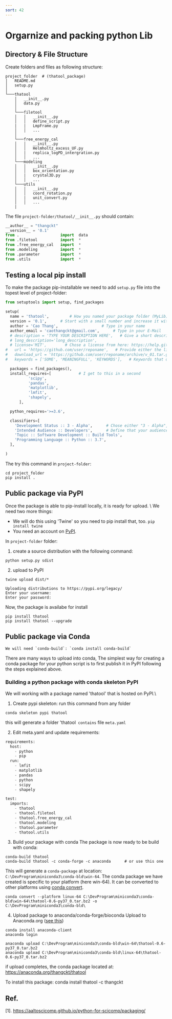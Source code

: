 ```yaml
---
sort: 42
---
```


# Orgarnize and packing python Lib

## Directory & File Structure
Create folders and files as following structure:

```
project_folder  # (thatool_package)
│   README.md
│   setup.py    
│
└───thatool
    │   __init__.py
    │   data.py  
    │
    └───filetool
    │   │   __init__.py
    │   │   define_script.py
    |   |   LmpFrame.py
    │   │   ...
    │   
    └───free_energy_cal
    │   │   __init__.py
    │   │   Helmholtz_excess_UF.py
    │   |   replica_logPD_intergration.py
    │   │   ...
    └───modeling
    │   │   __init__.py
    │   │   box_orientation.py
    │   |   crystal3D.py
    │   │   ...
    └───utils
    │   │   __init__.py
    │   │   coord_rotation.py
    │   |   unit_convert.py
    │   │   ...
    |   
```
The file `project-folder/thatool/__init__.py` should contain:
```py
__author__ = "thangckt"
__version__ = '0.1'
from .                  import  data
from .filetool          import  *
from .free_energy_cal   import  *
from .modeling          import  *
from .parameter         import  *
from .utils             import  *
```

## Testing a local pip install
To make the package pip-installable we need to add `setup.py` file into the topest level of project-folder:
```py
from setuptools import setup, find_packages

setup(
  name = 'thatool',         # How you named your package folder (MyLib)
  version = '0.1',      # Start with a small number and increase it with every change you make
  author = 'Cao Thang',                   # Type in your name
  author_email = 'caothangckt@gmail.com',      # Type in your E-Mail
  # description = 'TYPE YOUR DESCRIPTION HERE',   # Give a short description about your library
  # long_description='long_description',
  # license='MIT',        # Chose a license from here: https://help.github.com/articles/licensing-a-repository
#   url = 'https://github.com/user/reponame',   # Provide either the link to your github or to your website
#   download_url = 'https://github.com/user/reponame/archive/v_01.tar.gz',    # I explain this later on
#   keywords = ['SOME', 'MEANINGFULL', 'KEYWORDS'],   # Keywords that define your package best

  packages = find_packages(),
  install_requires=[            # I get to this in a second
          'scipy', 
          'pandas', 
          'matplotlib', 
          'lmfit', 
          'shapely',
      ],

  python_requires='>=3.6',

  classifiers=[
    'Development Status :: 3 - Alpha',      # Chose either "3 - Alpha", "4 - Beta" or "5 - Production/Stable" as the current state of your package
    'Intended Audience :: Developers',      # Define that your audience are developers
    'Topic :: Software Development :: Build Tools',
    'Programming Language :: Python :: 3.7',
  ],

)
```
The try this command in `project-folder`:
```
cd project_folder
pip install .
```

## Public package via PyPI
Once the package is able to pip-install locally, it is ready for upload. \\
We need two more things:
- We will do this using 'Twine' so you need to pip install that, too. `pip install twine`
- You need an account on [PyPI](https://pypi.org/account/login/).

In `project-folder` folder:
1. create a source distribution with the following command:
  ```
  python setup.py sdist
  ```
2. upload to PyPI
  ```
  twine upload dist/*
  ```

  ```
  Uploading distributions to https://pypi.org/legacy/
  Enter your username:
  Enter your password:
  ```

Now, the package is availabe for install 
```
pip install thatool 
pip install thatool --upgrade
```

## Public package via Conda
```note
We will need `conda-build`: `conda install conda-build`

```
There are many ways to upload into conda, The simplest way for creating a conda package for your python script is to first publish it in PyPI following the steps explained above.

### Building a python package with conda skeleton PyPI
We will working with a package named 'thatool' that is hosted on PyPI.\\

1. Create pypi skeleton: run this command from any folder
```
conda skeleton pypi thatool
```
this will generate a folder 'thatool` contains` file `meta.yaml`

2. Edit meta.yaml and update requirements:
```py 
requirements:
  host:
    - python
    - pip
  run:
    - lmfit
    - matplotlib
    - pandas
    - python
    - scipy
    - shapely

test:
  imports:
    - thatool
    - thatool.filetool
    - thatool.free_energy_cal
    - thatool.modeling
    - thatool.parameter
    - thatool.utils
```

3. Build your package with conda
The package is now ready to be build with conda:
```
conda-build thatool 
conda-build thatool -c conda-forge -c anaconda      # or use this one
```
This will generate a `conda-package` at location: `C:\DevProgram\miniconda3\conda-bld\win-64`. The conda package we have created is specific to your platform (here win-64). It can be converted to other platforms using [conda convert](https://tinyurl.com/y8k2qzrh).
```
conda convert --platform linux-64 C:\DevProgram\miniconda3\conda-bld\win-64\thatool-0.6-py37_0.tar.bz2 -o C:\DevProgram\miniconda3\conda-bld\
```

4. Upload package to anaconda/conda-forge/bioconda
Upload to Anaconda.org ([see this](https://tinyurl.com/y7xkbht2))
```
conda install anaconda-client
anaconda login

anaconda upload C:\DevProgram\miniconda3\conda-bld\win-64\thatool-0.6-py37_0.tar.bz2
anaconda upload C:\DevProgram\miniconda3\conda-bld\linux-64\thatool-0.6-py37_0.tar.bz2
```

if upload completes, the conda package located at:
https://anaconda.org/thangckt/thatool

To install this package: conda install thatool -c thangckt


## Ref.
[1]. https://aaltoscicomp.github.io/python-for-scicomp/packaging/

